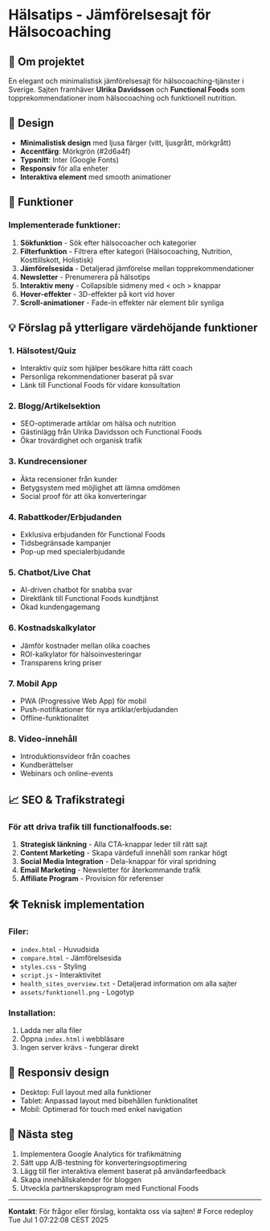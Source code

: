 # Hälsatips - Jämförelsesajt för Hälsocoaching

## 🌟 Om projektet
En elegant och minimalistisk jämförelsesajt för hälsocoaching-tjänster i Sverige. Sajten framhäver **Ulrika Davidsson** och **Functional Foods** som topprekommendationer inom hälsocoaching och funktionell nutrition.

## 🎨 Design
- **Minimalistisk design** med ljusa färger (vitt, ljusgrått, mörkgrått)
- **Accentfärg**: Mörkgrön (#2d6a4f)
- **Typsnitt**: Inter (Google Fonts)
- **Responsiv** för alla enheter
- **Interaktiva element** med smooth animationer

## 🚀 Funktioner

### Implementerade funktioner:
1. **Sökfunktion** - Sök efter hälsocoacher och kategorier
2. **Filterfunktion** - Filtrera efter kategori (Hälsocoaching, Nutrition, Kosttillskott, Holistisk)
3. **Jämförelsesida** - Detaljerad jämförelse mellan topprekommendationer
4. **Newsletter** - Prenumerera på hälsotips
5. **Interaktiv meny** - Collapsible sidmeny med < och > knappar
6. **Hover-effekter** - 3D-effekter på kort vid hover
7. **Scroll-animationer** - Fade-in effekter när element blir synliga

## 💡 Förslag på ytterligare värdehöjande funktioner

### 1. **Hälsotest/Quiz** 
   - Interaktiv quiz som hjälper besökare hitta rätt coach
   - Personliga rekommendationer baserat på svar
   - Länk till Functional Foods för vidare konsultation

### 2. **Blogg/Artikelsektion**
   - SEO-optimerade artiklar om hälsa och nutrition
   - Gästinlägg från Ulrika Davidsson och Functional Foods
   - Ökar trovärdighet och organisk trafik

### 3. **Kundrecensioner**
   - Äkta recensioner från kunder
   - Betygsystem med möjlighet att lämna omdömen
   - Social proof för att öka konverteringar

### 4. **Rabattkoder/Erbjudanden**
   - Exklusiva erbjudanden för Functional Foods
   - Tidsbegränsade kampanjer
   - Pop-up med specialerbjudande

### 5. **Chatbot/Live Chat**
   - AI-driven chatbot för snabba svar
   - Direktlänk till Functional Foods kundtjänst
   - Ökad kundengagemang

### 6. **Kostnadskalkylator**
   - Jämför kostnader mellan olika coaches
   - ROI-kalkylator för hälsoinvesteringar
   - Transparens kring priser

### 7. **Mobil App**
   - PWA (Progressive Web App) för mobil
   - Push-notifikationer för nya artiklar/erbjudanden
   - Offline-funktionalitet

### 8. **Video-innehåll**
   - Introduktionsvideor från coaches
   - Kundberättelser
   - Webinars och online-events

## 📈 SEO & Trafikstrategi

### För att driva trafik till functionalfoods.se:
1. **Strategisk länkning** - Alla CTA-knappar leder till rätt sajt
2. **Content Marketing** - Skapa värdefull innehåll som rankar högt
3. **Social Media Integration** - Dela-knappar för viral spridning
4. **Email Marketing** - Newsletter för återkommande trafik
5. **Affiliate Program** - Provision för referenser

## 🛠 Teknisk implementation

### Filer:
- `index.html` - Huvudsida
- `compare.html` - Jämförelsesida
- `styles.css` - Styling
- `script.js` - Interaktivitet
- `health_sites_overview.txt` - Detaljerad information om alla sajter
- `assets/funktionell.png` - Logotyp

### Installation:
1. Ladda ner alla filer
2. Öppna `index.html` i webbläsare
3. Ingen server krävs - fungerar direkt

## 📱 Responsiv design
- Desktop: Full layout med alla funktioner
- Tablet: Anpassad layout med bibehållen funktionalitet  
- Mobil: Optimerad för touch med enkel navigation

## 🎯 Nästa steg
1. Implementera Google Analytics för trafikmätning
2. Sätt upp A/B-testning för konverteringsoptimering
3. Lägg till fler interaktiva element baserat på användarfeedback
4. Skapa innehållskalender för bloggen
5. Utveckla partnerskapsprogram med Functional Foods

---

**Kontakt**: För frågor eller förslag, kontakta oss via sajten! # Force redeploy Tue Jul  1 07:22:08 CEST 2025
